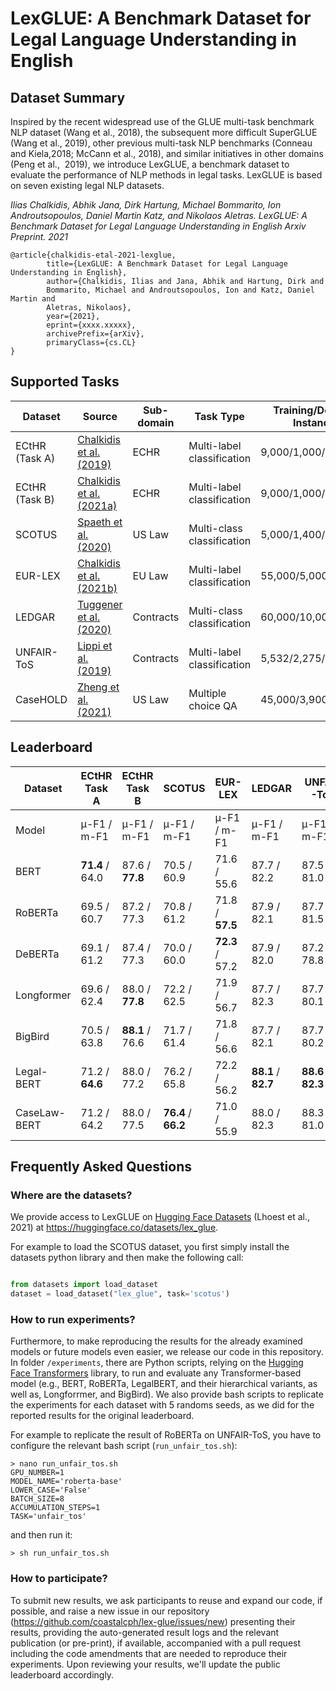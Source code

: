 # LexGLUE: A Benchmark Dataset for Legal Language Understanding in English

## Dataset Summary

Inspired by the recent widespread use of the GLUE multi-task benchmark NLP dataset (Wang et al., 2018), the subsequent more difficult SuperGLUE (Wang et al., 2019), other previous multi-task NLP benchmarks (Conneau and Kiela,2018; McCann et al., 2018), and similar initiatives in other domains (Peng et al.,  2019), we introduce LexGLUE, a benchmark dataset to evaluate the performance of NLP methods in legal tasks. LexGLUE is based on seven existing legal NLP datasets.



*Ilias Chalkidis, Abhik Jana, Dirk Hartung, Michael Bommarito, Ion Androutsopoulos, Daniel Martin Katz, and Nikolaos Aletras.*
*LexGLUE: A Benchmark Dataset for Legal Language Understanding in English*
*Arxiv Preprint. 2021*
```
@article{chalkidis-etal-2021-lexglue,
        title={LexGLUE: A Benchmark Dataset for Legal Language Understanding in English}, 
        author={Chalkidis, Ilias and Jana, Abhik and Hartung, Dirk and
        Bommarito, Michael and Androutsopoulos, Ion and Katz, Daniel Martin and
        Aletras, Nikolaos},
        year={2021},
        eprint={xxxx.xxxxx},
        archivePrefix={arXiv},
        primaryClass={cs.CL}
}
```


## Supported Tasks

| Dataset | Source | Sub-domain | Task Type | Training/Dev/Test Instances | Classes |
| --- | --- | --- | --- | --- | --- |
| ECtHR (Task A) | [Chalkidis et al. (2019)](https://aclanthology.org/P19-1424/) | ECHR | Multi-label classification | 9,000/1,000/1,000 | 10+1 |
| ECtHR (Task B) | [Chalkidis et al. (2021a)](https://aclanthology.org/2021.naacl-main.22/)  | ECHR | Multi-label classification | 9,000/1,000/1,000 | 10 | 
| SCOTUS | [Spaeth et al. (2020)](http://scdb.wustl.edu) | US Law | Multi-class classification | 5,000/1,400/1,400 | 14 | 
| EUR-LEX | [Chalkidis et al. (2021b)](https://arxiv.org/abs/2109.00904) | EU Law | Multi-label classification | 55,000/5,000/5,000 | 100 |
| LEDGAR | [Tuggener et al. (2020)](https://aclanthology.org/2020.lrec-1.155/) | Contracts | Multi-class classification | 60,000/10,000/10,000 | 100 |
| UNFAIR-ToS | [Lippi et al. (2019)](https://arxiv.org/abs/1805.01217) | Contracts | Multi-label classification | 5,532/2,275/1,607 | 8 |
| CaseHOLD | [Zheng et al. (2021)](https://arxiv.org/abs/2104.08671) | US Law | Multiple choice QA | 45,000/3,900/3,900 | n/a |


## Leaderboard

| Dataset | ECtHR Task A  | ECtHR Task B  | SCOTUS  | EUR-LEX | LEDGAR  | UNFAIR-ToS  | CaseHOLD |
| --- | ---- | --- | --- | --- | --- | --- | --- |
| Model | μ-F1  / m-F1  | μ-F1  / m-F1  | μ-F1  / m-F1  | μ-F1  / m-F1  | μ-F1  / m-F1  | μ-F1  / m-F1 | μ-F1 / m-F1   | 
|  BERT  | **71.4**  / 64.0   | 87.6  / **77.8**  | 70.5   / 60.9  | 71.6  / 55.6  | 87.7   / 82.2  | 87.5  / 81.0 | 70.7    | 
|  RoBERTa  | 69.5  / 60.7  | 87.2  / 77.3  | 70.8   / 61.2  | 71.8  / **57.5**  | 87.9  /  82.1  | 87.7 / 81.5 | 71.7  | 
|  DeBERTa  | 69.1   / 61.2  | 87.4   / 77.3  | 70.0  / 60.0  | **72.3**  / 57.2  | 87.9   / 82.0  | 87.2 / 78.8 | 72.1   | 
|  Longformer  | 69.6  / 62.4  | 88.0  / **77.8**  | 72.2  / 62.5  | 71.9  / 56.7  | 87.7  / 82.3  | 87.7 / 80.1 | 72.0   | 
|  BigBird  | 70.5  / 63.8  | **88.1**  / 76.6  | 71.7  / 61.4  | 71.8  / 56.6  | 87.7 / 82.1  | 87.7 / 80.2 | 70.4   | 
|  Legal-BERT  | 71.2  / **64.6**  | 88.0  / 77.2  | 76.2  / 65.8  | 72.2  / 56.2  | **88.1**  / **82.7** | **88.6**  / **82.3** | 75.1 | 
|  CaseLaw-BERT  | 71.2   / 64.2  | 88.0   / 77.5  | **76.4**  / **66.2**  | 71.0  / 55.9  | 88.0  / 82.3 | 88.3  / 81.0 | **75.6**   | 

## Frequently Asked Questions

### Where are the datasets?

We provide access to LexGLUE on [Hugging Face Datasets](https://huggingface.co/datasets) (Lhoest et al., 2021) at https://huggingface.co/datasets/lex_glue.  

For example to load the SCOTUS dataset, you first simply install the datasets python library and then make the following call:

```python

from datasets import load_dataset 
dataset = load_dataset("lex_glue", task='scotus')

```

### How to run experiments?

Furthermore, to make reproducing the results for the already examined models or future models even easier, we release our code in this repository. In folder `/experiments`, there are Python scripts, relying on the [Hugging Face Transformers](https://huggingface.co/transformers/) library, to run and evaluate any Transformer-based model (e.g., BERT, RoBERTa, LegalBERT, and their hierarchical variants, as well as, Longforrmer, and BigBird). We also provide bash scripts to replicate the experiments for each dataset with 5 randoms seeds, as we did for the reported results for the original leaderboard.

For example to replicate the result of RoBERTa on UNFAIR-ToS, you have to configure the relevant bash script (`run_unfair_tos.sh`):

```
> nano run_unfair_tos.sh
GPU_NUMBER=1
MODEL_NAME='roberta-base'
LOWER_CASE='False'
BATCH_SIZE=8
ACCUMULATION_STEPS=1
TASK='unfair_tos'
```

and then run it:

```
> sh run_unfair_tos.sh
```

### How to participate?
To submit new results, we ask participants to reuse and expand our code, if possible, and raise a new issue in our repository (https://github.com/coastalcph/lex-glue/issues/new) presenting their results, providing the auto-generated result logs and the relevant publication (or pre-print), if available, accompanied with a pull request including the code amendments that are needed to reproduce their experiments. Upon reviewing your results, we'll update the public leaderboard accordingly.
